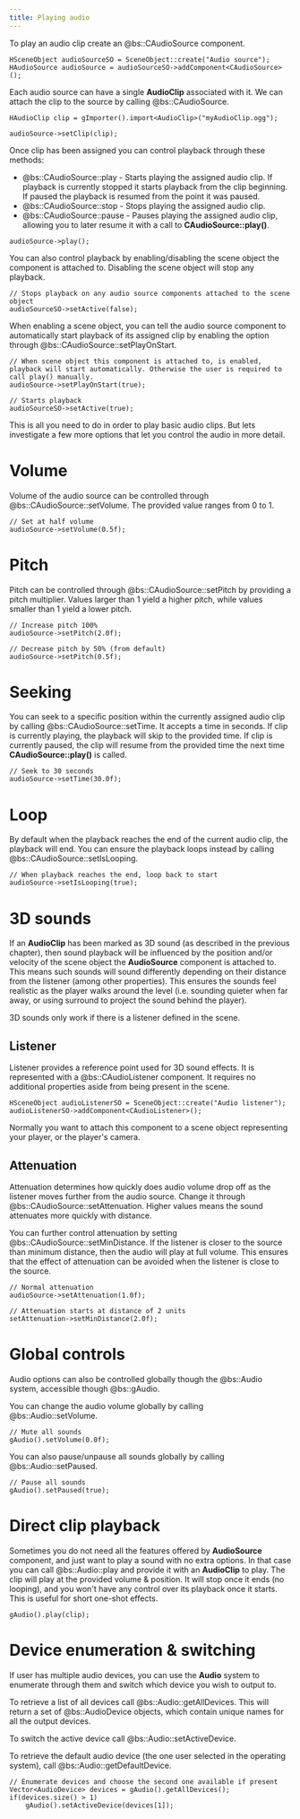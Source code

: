 ```yaml
---
title: Playing audio
---
```


To play an audio clip create an @bs::CAudioSource component.

~~~~~~~~~~~~~{.cpp}
HSceneObject audioSourceSO = SceneObject::create("Audio source");
HAudioSource audioSource = audioSourceSO->addComponent<CAudioSource>();
~~~~~~~~~~~~~

Each audio source can have a single **AudioClip** associated with it. We can attach the clip to the source by calling @bs::CAudioSource.

~~~~~~~~~~~~~{.cpp}
HAudioClip clip = gImporter().import<AudioClip>("myAudioClip.ogg");

audioSource->setClip(clip);
~~~~~~~~~~~~~

Once clip has been assigned you can control playback through these methods:
 - @bs::CAudioSource::play - Starts playing the assigned audio clip. If playback is currently stopped it starts playback from the clip beginning. If paused the playback is resumed from the point it was paused.
 - @bs::CAudioSource::stop - Stops playing the assigned audio clip.
 - @bs::CAudioSource::pause - Pauses playing the assigned audio clip, allowing you to later resume it with a call to **CAudioSource::play()**.
 
~~~~~~~~~~~~~{.cpp}
audioSource->play();
~~~~~~~~~~~~~

You can also control playback by enabling/disabling the scene object the component is attached to. Disabling the scene object will stop any playback.

~~~~~~~~~~~~~{.cpp}
// Stops playback on any audio source components attached to the scene object
audioSourceSO->setActive(false);
~~~~~~~~~~~~~

When enabling a scene object, you can tell the audio source component to automatically start playback of its assigned clip by enabling the option through @bs::CAudioSource::setPlayOnStart.

~~~~~~~~~~~~~{.cpp}
// When scene object this component is attached to, is enabled, playback will start automatically. Otherwise the user is required to call play() manually.
audioSource->setPlayOnStart(true);

// Starts playback
audioSourceSO->setActive(true);
~~~~~~~~~~~~~

This is all you need to do in order to play basic audio clips. But lets investigate a few more options that let you control the audio in more detail.

# Volume
Volume of the audio source can be controlled through @bs::CAudioSource::setVolume. The provided value ranges from 0 to 1.

~~~~~~~~~~~~~{.cpp}
// Set at half volume
audioSource->setVolume(0.5f);
~~~~~~~~~~~~~

# Pitch
Pitch can be controlled through @bs::CAudioSource::setPitch by providing a pitch multiplier. Values larger than 1 yield a higher pitch, while values smaller than 1 yield a lower pitch.

~~~~~~~~~~~~~{.cpp}
// Increase pitch 100%
audioSource->setPitch(2.0f);

// Decrease pitch by 50% (from default)
audioSource->setPitch(0.5f);
~~~~~~~~~~~~~

# Seeking
You can seek to a specific position within the currently assigned audio clip by calling @bs::CAudioSource::setTime. It accepts a time in seconds. If clip is currently playing, the playback will skip to the provided time. If clip is currently paused, the clip will resume from the provided time the next time **CAudioSource::play()** is called.

~~~~~~~~~~~~~{.cpp}
// Seek to 30 seconds
audioSource->setTime(30.0f);
~~~~~~~~~~~~~

# Loop
By default when the playback reaches the end of the current audio clip, the playback will end. You can ensure the playback loops instead by calling @bs::CAudioSource::setIsLooping.

~~~~~~~~~~~~~{.cpp}
// When playback reaches the end, loop back to start
audioSource->setIsLooping(true);
~~~~~~~~~~~~~

# 3D sounds
If an **AudioClip** has been marked as 3D sound (as described in the previous chapter), then sound playback will be influenced by the position and/or velocity of the scene object the **AudioSource** component is attached to. This means such sounds will sound differently depending on their distance from the listener (among other properties). This ensures the sounds feel realistic as the player walks around the level (i.e. sounding quieter when far away, or using surround to project the sound behind the player).

3D sounds only work if there is a listener defined in the scene. 

## Listener
Listener provides a reference point used for 3D sound effects. It is represented with a @bs::CAudioListener component. It requires no additional properties aside from being present in the scene.

~~~~~~~~~~~~~{.cpp}
HSceneObject audioListenerSO = SceneObject::create("Audio listener");
audioListenerSO->addComponent<CAudioListener>();
~~~~~~~~~~~~~

Normally you want to attach this component to a scene object representing your player, or the player's camera.

## Attenuation
Attenuation determines how quickly does audio volume drop off as the listener moves further from the audio source. Change it through @bs::CAudioSource::setAttenuation. Higher values means the sound attenuates more quickly with distance.

You can further control attenuation by setting @bs::CAudioSource::setMinDistance. If the listener is closer to the source than minimum distance, then the audio will play at full volume. This ensures that the effect of attenuation can be avoided when the listener is close to the source.

~~~~~~~~~~~~~{.cpp}
// Normal attenuation
audioSource->setAttenuation(1.0f);

// Attenuation starts at distance of 2 units
setAttenuation->setMinDistance(2.0f);
~~~~~~~~~~~~~

# Global controls
Audio options can also be controlled globally though the @bs::Audio system, accessible though @bs::gAudio. 

You can change the audio volume globally by calling @bs::Audio::setVolume.
~~~~~~~~~~~~~{.cpp}
// Mute all sounds
gAudio().setVolume(0.0f);
~~~~~~~~~~~~~

You can also pause/unpause all sounds globally by calling @bs::Audio::setPaused.
~~~~~~~~~~~~~{.cpp}
// Pause all sounds
gAudio().setPaused(true);
~~~~~~~~~~~~~

# Direct clip playback
Sometimes you do not need all the features offered by **AudioSource** component, and just want to play a sound with no extra options. In that case you can call @bs::Audio::play and provide it with an **AudioClip** to play. The clip will play at the provided volume & position. It will stop once it ends (no looping), and you won't have any control over its playback once it starts. This is useful for short one-shot effects.

~~~~~~~~~~~~~{.cpp}
gAudio().play(clip);
~~~~~~~~~~~~~

# Device enumeration & switching
If user has multiple audio devices, you can use the **Audio** system to enumerate through them and switch which device you wish to output to.

To retrieve a list of all devices call @bs::Audio::getAllDevices. This will return a set of @bs::AudioDevice objects, which contain unique names for all the output devices.

To switch the active device call @bs::Audio::setActiveDevice.

To retrieve the default audio device (the one user selected in the operating system), call @bs::Audio::getDefaultDevice.

~~~~~~~~~~~~~{.cpp}
// Enumerate devices and choose the second one available if present
Vector<AudioDevice> devices = gAudio().getAllDevices();
if(devices.size() > 1)
	gAudio().setActiveDevice(devices[1]);
~~~~~~~~~~~~~